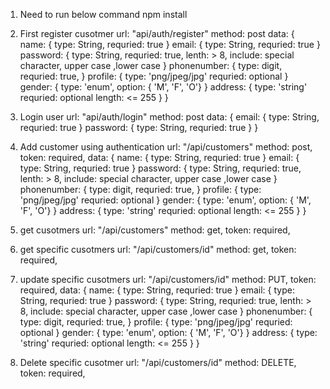 1) Need to run below command
    npm install

2) First register cusotmer 
    url: "api/auth/register"
    method: post
    data: {
        name:  {
            type: String,
            requried: true
        }
        email: {
            type: String,
            requried: true
        }
        password: {
            type: String,
            requried: true,
            lenth: > 8,
            include: special character, upper case ,lower case
        }
        phonenumber: {
            type: digit,
            requried: true,
        }
        profile: {
            type: 'png/jpeg/jpg'
            requried: optional
        }
        gender: {
            type: 'enum',
            option: { 'M', 'F', 'O'}
        }
        address: {
            type: 'string'
            requried: optional
            length: <= 255
        }
    }
    
3) Login user
    url: "api/auth/login"
    method: post
    data: {
        email: {
            type: String,
            requried: true
        }
         password:  {
            type: String,
            requried: true
        }
    }

4) Add customer using authentication
    url: "/api/customers"
    method: post,
    token: required,
    data: {
        name:  {
            type: String,
            requried: true
        }
        email: {
            type: String,
            requried: true
        }
        password: {
            type: String,
            requried: true,
            lenth: > 8,
            include: special character, upper case ,lower case
        }
        phonenumber: {
            type: digit,
            requried: true,
        }
        profile: {
            type: 'png/jpeg/jpg'
            requried: optional
        }
        gender: {
            type: 'enum',
            option: { 'M', 'F', 'O'}
        }
        address: {
            type: 'string'
            requried: optional
            length: <= 255
        }
    }

5) get cusotmers
    url: "/api/customers"
    method: get,
    token: required,

6) get specific cusotmers
    url: "/api/customers/id"
    method: get,
    token: required,

7) update specific cusotmers
    url: "/api/customers/id"
    method: PUT,
    token: required,
    data: {
        name:  {
            type: String,
            requried: true
        }
        email: {
            type: String,
            requried: true
        }
        password: {
            type: String,
            requried: true,
            lenth: > 8,
            include: special character, upper case ,lower case
        }
        phonenumber: {
            type: digit,
            requried: true,
        }
        profile: {
            type: 'png/jpeg/jpg'
            requried: optional
        }
        gender: {
            type: 'enum',
            option: { 'M', 'F', 'O'}
        }
        address: {
            type: 'string'
            requried: optional
            length: <= 255
        }
    }

8) Delete specific cusotmer
    url: "/api/customers/id"
    method: DELETE,
    token: required,
